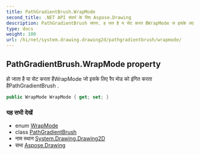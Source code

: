 ```yaml
---
title: PathGradientBrush.WrapMode
second_title: .NET API संदर्भ के लिए Aspose.Drawing
description: PathGradientBrush संपत्त. ह जत है य सेट करत हैWrapMode ज इसके लए रैप मड क इंगत करत हैPathGradientBrush .
type: docs
weight: 100
url: /hi/net/system.drawing.drawing2d/pathgradientbrush/wrapmode/
---
```

## PathGradientBrush.WrapMode property

हो जाता है या सेट करता हैWrapMode जो इसके लिए रैप मोड को इंगित करता हैPathGradientBrush .

```csharp
public WrapMode WrapMode { get; set; }
```

### यह सभी देखें

* enum [WrapMode](../../wrapmode/)
* class [PathGradientBrush](../)
* नाम स्थान [System.Drawing.Drawing2D](../../pathgradientbrush/)
* सभा [Aspose.Drawing](../../../)


